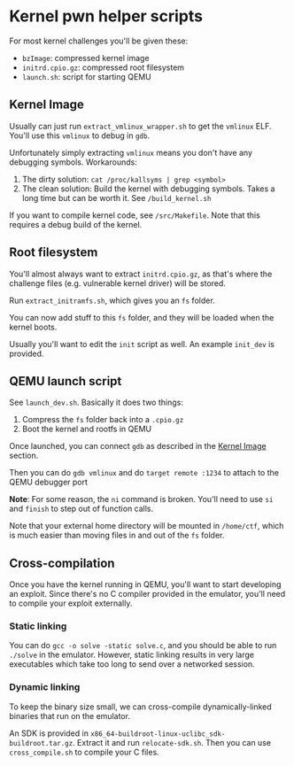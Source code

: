 # Kernel pwn helper scripts

For most kernel challenges you'll be given these:
- `bzImage`: compressed kernel image
- `initrd.cpio.gz`: compressed root filesystem
- `launch.sh`: script for starting QEMU

## Kernel Image

Usually can just run `extract_vmlinux_wrapper.sh` to get the `vmlinux` ELF.
You'll use this `vmlinux` to debug in `gdb`.

Unfortunately simply extracting `vmlinux` means you don't have any debugging
symbols. Workarounds:
1. The dirty solution: `cat /proc/kallsyms | grep <symbol>`
2. The clean solution: Build the kernel with debugging symbols. Takes a long
   time but can be worth it. See `/build_kernel.sh`

If you want to compile kernel code, see `/src/Makefile`. Note that this
requires a debug build of the kernel.

## Root filesystem

You'll almost always want to extract `initrd.cpio.gz`, as that's where the
challenge files (e.g. vulnerable kernel driver) will be stored.

Run `extract_initramfs.sh`, which gives you an `fs` folder.

You can now add stuff to this `fs` folder, and they will be loaded when the
kernel boots.

Usually you'll want to edit the `init` script as well. An example `init_dev` is
provided.

## QEMU launch script

See `launch_dev.sh`. Basically it does two things:
1. Compress the `fs` folder back into a `.cpio.gz`
2. Boot the kernel and rootfs in QEMU

Once launched, you can connect `gdb` as described in the
[Kernel Image](#kernel-image) section.

Then you can do `gdb vmlinux` and do `target remote :1234` to attach to the
QEMU debugger port

**Note**: For some reason, the `ni` command is broken. You'll need to use `si`
and `finish` to step out of function calls.

Note that your external home directory will be mounted in `/home/ctf`, which is
much easier than moving files in and out of the `fs` folder.

## Cross-compilation

Once you have the kernel running in QEMU, you'll want to start developing an
exploit. Since there's no C compiler provided in the emulator, you'll need to
compile your exploit externally.

### Static linking

You can do `gcc -o solve -static solve.c`, and you should be able to run
`./solve` in the emulator. However, static linking results in very large
executables which take too long to send over a networked session.

### Dynamic linking

To keep the binary size small, we can cross-compile dynamically-linked binaries
that run on the emulator.

An SDK is provided in `x86_64-buildroot-linux-uclibc_sdk-buildroot.tar.gz`.
Extract it and run `relocate-sdk.sh`. Then you can use `cross_compile.sh` to
compile your C files.
